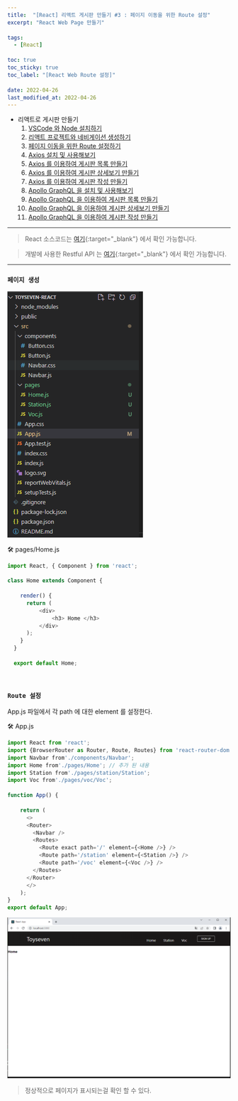 ```yaml
---
title:  "[React] 리액트 게시판 만들기 #3 : 페이지 이동을 위한 Route 설정"
excerpt: "React Web Page 만들기"

tags:
  - [React]

toc: true
toc_sticky: true
toc_label: "[React Web Route 설정]"
 
date: 2022-04-26
last_modified_at: 2022-04-26
---
```


- 리액트로 게시판 만들기
  1.  [VSCode 와 Node 설치하기](https://ymkmoon.github.io/React-02-React/)
  2.  [리액트 프로젝트와 네비게이션 생성하기](https://ymkmoon.github.io/React-03-Navigation/)
  3.  [페이지 이동을 위한 Route 설정하기](https://ymkmoon.github.io/React-04-Route/)
  4.  [Axios 설치 및 사용해보기](https://ymkmoon.github.io/React-05-Axios/)
  5.  [Axios 를 이용하여 게시판 목록 만들기](https://ymkmoon.github.io/React-06-Voc/)
  6.  [Axios 를 이용하여 게시판 상세보기 만들기](https://ymkmoon.github.io/React-07-Voc-Question/)
  7.  [Axios 를 이용하여 게시판 작성 만들기](https://ymkmoon.github.io/React-08-Voc-Post-Question/)
  8.  [Apollo GraphQL 을 설치 및 사용해보기](https://ymkmoon.github.io/React-09-Apollo/)
  9.  [Apollo GraphQL 을 이용하여 게시판 목록 만들기](https://ymkmoon.github.io/React-10-Apollo-Voc/)
  10.  [Apollo GraphQL 을 이용하여 게시판 상세보기 만들기](https://ymkmoon.github.io/React-11-Apollo-Voc-Question/)
  11.  [Apollo GraphQL 을 이용하여 게시판 작성 만들기](https://ymkmoon.github.io/React-12-Apollo-Voc-Post-Question/)

<hr/>

> React 소스코드는 [여기](https://github.com/ymkmoon/toyseven-react){:target="_blank"} 에서 확인 가능합니다.

> 개발에 사용한 Restful API 는 [여기](https://github.com/ymkmoon/toyseven){:target="_blank"} 에서 확인 가능합니다.

<hr/>

### ``페이지 생성``

![React](/assets/image/react/React_toyseven_react_03.PNG)

🛠 pages/Home.js

```js
import React, { Component } from 'react';

class Home extends Component {

    render() {
      return (
          <div>
              <h3> Home </h3>
          </div>
      );
    }
  }
  
  export default Home;
```

<br>

### ``Route 설정``

App.js 파일에서 각 path 에 대한 element 를 설정한다.


🛠 App.js

```js
import React from 'react';
import {BrowserRouter as Router, Route, Routes} from 'react-router-dom';
import Navbar from'./components/Navbar';
import Home from'./pages/Home'; // 추가 된 내용
import Station from'./pages/station/Station';
import Voc from'./pages/voc/Voc';

function App() {

    return (
      <>
      <Router>
        <Navbar />
        <Routes>
          <Route exact path='/' element={<Home />} />
          <Route path='/station' element={<Station />} />
          <Route path='/voc' element={<Voc />} />
        </Routes>
      </Router>
      </>
    );
}
export default App;
```

![React](/assets/image/react/React_toyseven_react_04.PNG)


> 정상적으로 페이지가 표시되는걸 확인 할 수 있다.